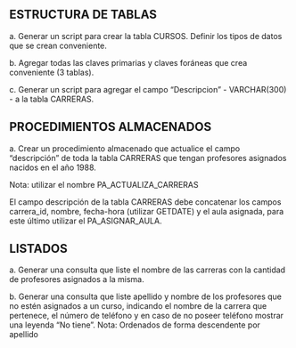 ## ESTRUCTURA DE TABLAS 
<p>a. Generar un script para crear la tabla CURSOS. Definir los tipos de datos que se crean conveniente.</p>
<p>b. Agregar todas las claves primarias y claves foráneas que crea conveniente (3 tablas).</p> 
<p>c. Generar un script para agregar el campo “Descripcion” - VARCHAR(300) - a la tabla CARRERAS.</p>

## PROCEDIMIENTOS ALMACENADOS
<p>a. Crear un procedimiento almacenado que actualice el campo “descripción” de toda la tabla CARRERAS que tengan profesores asignados nacidos en el año 1988.</p>
<p>Nota: utilizar el nombre PA_ACTUALIZA_CARRERAS</p>
<p>El campo descripción de la tabla CARRERAS debe concatenar los campos carrera_id, nombre, fecha-hora (utilizar GETDATE) y el aula asignada, para este último utilizar el PA_ASIGNAR_AULA.</p>

## LISTADOS
<p>a.	Generar una consulta que liste el nombre de las carreras con la cantidad de profesores asignados a la misma.</p>
<p>b.	Generar una consulta que liste apellido y nombre de los profesores que no estén asignados a un curso, indicando el nombre de la carrera que pertenece, el número de teléfono y en caso de no poseer teléfono mostrar una leyenda “No tiene”. 
Nota: Ordenados de forma descendente por apellido</p>
